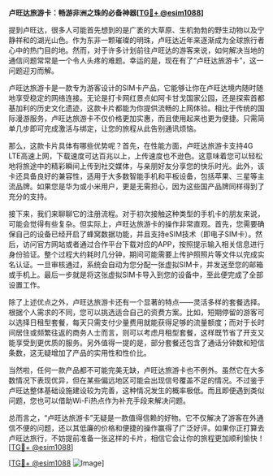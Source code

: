 **卢旺达旅游卡：畅游非洲之珠的必备神器[[TG💪+ @esim1088](https://t.me/s/esim1088)]**

提到卢旺达，很多人可能首先想到的是广袤的大草原、生机勃勃的野生动物以及宁静祥和的湖光山色。作为东非一颗璀璨的明珠，卢旺达近年来逐渐成为全球旅行者心中的热门目的地。然而，对于许多计划前往卢旺达的游客来说，如何解决当地的通信问题常常是一个令人头疼的难题。幸运的是，现在有了“卢旺达旅游卡”，这一问题迎刃而解。

卢旺达旅游卡是一款专为游客设计的SIM卡产品，它能够让你在卢旺达境内随时随地享受稳定的网络连接。无论是打卡网红景点如阿卡甘戈国家公园，还是探索首都基加利的历史文化遗迹，这款卡片都能为你提供流畅的上网体验。相比于传统的国际漫游服务，卢旺达旅游卡不仅价格更加实惠，而且使用起来也更为便捷。只需简单几步即可完成激活与绑定，让您的旅程从此告别通讯烦恼。

那么，这款卡片具体有哪些优势呢？首先，在性能方面，卢旺达旅游卡支持4G LTE高速上网，下载速度可达百兆以上，上传速度也不逊色。这意味着您可以轻松地将旅途中的精彩瞬间上传到社交媒体，与亲朋好友分享您的快乐时光。此外，该卡还具备良好的兼容性，适用于大多数智能手机和平板设备，包括苹果、三星等主流品牌。如果您是华为或小米用户，更是无需担心，因为这些国产品牌同样得到了充分的支持。

接下来，我们来聊聊它的注册流程。对于初次接触这种类型的手机卡的朋友来说，可能会觉得有些复杂。但实际上，卢旺达旅游卡的操作非常直观。首先，您需要确保自己的设备已经开启了蜂窝数据功能，并且支持eSIM技术（即电子SIM卡）。然后，访问官方网站或者通过合作平台下载对应的APP，按照提示输入相关信息进行身份验证。整个过程大约耗时几分钟，期间可能需要上传护照照片等文件以完成实名认证。一旦审核通过，系统会自动为您分配一张虚拟SIM卡，并发送至您的邮箱或手机上。最后一步就是将这张虚拟SIM卡导入到您的设备中，至此便完成了全部设置工作。

除了上述优点之外，卢旺达旅游卡还有一个显著的特点——灵活多样的套餐选择。根据个人需求的不同，您可以挑选适合自己的资费方案。比如，短期停留的游客可以选择日租型套餐，每天只需支付少量费用就能获得足够的流量额度；而对于长时间居住或频繁往返的商务人士而言，则可以考虑月租型套餐，这样既节省了开支又能享受到更优质的服务。另外值得一提的是，部分套餐还包含了通话分钟数和短信条数，这无疑增加了产品的实用性和性价比。

当然啦，任何一款产品都不可能完美无缺，卢旺达旅游卡也不例外。虽然它在大多数情况下表现优异，但在某些偏远地区可能会出现信号覆盖不足的情况。不过鉴于卢旺达整体基础设施建设较为完善，这种情况发生的概率极低。而且即便遇到类似问题，您也可以借助Wi-Fi热点作为补充手段来解决问题。

总而言之，“卢旺达旅游卡”无疑是一款值得信赖的好物。它不仅解决了游客在外通信不便的问题，还以其低廉的价格和便捷的操作赢得了广泛好评。如果你正打算去卢旺达旅行，不妨提前准备一张这样的卡片，相信它会让你的旅程更加顺利愉快！[[TG💪+ @esim1088](https://t.me/s/esim1088)]

[[TG💪+ @esim1088](https://t.me/s/esim1088) ![Image](https://i.postimg.cc/4NQfJmqS/Snipaste-2025-05-13-00-14-12.png)]